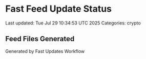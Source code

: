 # Fast Feed Update Status
Last updated: Tue Jul 29 10:34:53 UTC 2025
Categories: crypto

## Feed Files Generated

Generated by Fast Updates Workflow
